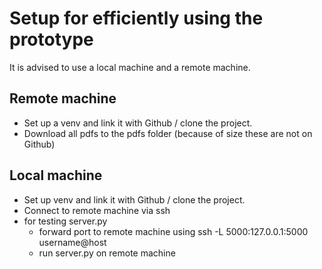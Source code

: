 # Setup for efficiently using the prototype
It is advised to use a local machine and a remote machine. 

## Remote machine
- Set up a venv and link it with Github / clone the project.
- Download all pdfs to the pdfs folder (because of size these are not on Github)

## Local machine
- Set up venv and link it with Github / clone the project.
- Connect to remote machine via ssh
- for testing server.py
  - forward port to remote machine using ssh -L 5000:127.0.0.1:5000 username@host
  - run server.py on remote machine
